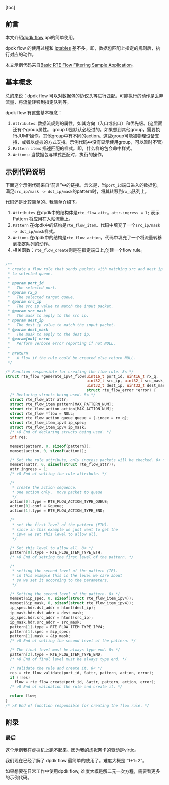 [toc]

## 前言

本文介绍[dpdk flow](https://doc.dpdk.org/guides/prog_guide/rte_flow.html) api的简单使用。

dpdk flow 的使用过程和 [iptables](https://linux.die.net/man/8/iptables) 差不多。即，数据包匹配上指定的规则后，执行对应的动作。

本文示例代码来自[Basic RTE Flow Filtering Sample Application](https://doc.dpdk.org/guides/sample_app_ug/flow_filtering.html)。

## 基本概念

总的来说：dpdk flow 可以对数据包的协议头等进行匹配。可能执行的动作是丢弃流量，将流量转移到指定队列等。

dpdk flow 有这些基本概念：

1. `Attributes`: 数据流规则的属性，如其方向（入口或出口）和优先级。(这里面还有个group属性。 group 0是默认必经过的。如果想到其他group，需要执行JUMP操作。其他group中有不同的action。这些group可能被物理设备支持，或者以虚拟的方式支持。示例代码中没有显示使用group，可以暂时不管)
2. `Pattern item`: 描述匹配的样式。即，什么样的包会命中样式。
3. `Actions`: 当数据包与样式匹配时，执行的操作。

## 示例代码说明

下面这个示例代码来自“前言”中的链接。含义是，当`port_id`端口进入的数据包，满足`src_ip/mask -> dst_ip/mask`的pattern时，将其转移到`rx_q`队列上。

代码还是比较简单的。我简单介绍下。

1. `Attributes` 在dpdk中的结构体是`rte_flow_attr`。`attr.ingress = 1;` 表示 Pattern 将应用在入站流量上。
2. `Pattern` 在dpdk中的结构是`rte_flow_item`。代码中填充了一个`src_ip/mask -> dst_ip/mask`样式。
3. `Actions` 在dpdk中的结构是`rte_flow_action`。代码中填充了一个将流量转移到指定队列的动作。
4. 相关函数：`rte_flow_create`则是在指定端口上,创建一个flow rule。

```c

/**
 * create a flow rule that sends packets with matching src and dest ip
 * to selected queue.
 *
 * @param port_id
 *   The selected port.
 * @param rx_q
 *   The selected target queue.
 * @param src_ip
 *   The src ip value to match the input packet.
 * @param src_mask
 *   The mask to apply to the src ip.
 * @param dest_ip
 *   The dest ip value to match the input packet.
 * @param dest_mask
 *   The mask to apply to the dest ip.
 * @param[out] error
 *   Perform verbose error reporting if not NULL.
 *
 * @return
 *   A flow if the rule could be created else return NULL.
 */

/* Function responsible for creating the flow rule. 8< */
struct rte_flow *generate_ipv4_flow(uint16_t port_id, uint16_t rx_q,
                                    uint32_t src_ip, uint32_t src_mask,
                                    uint32_t dest_ip, uint32_t dest_mask,
                                    struct rte_flow_error *error) {
  /* Declaring structs being used. 8< */
  struct rte_flow_attr attr;
  struct rte_flow_item pattern[MAX_PATTERN_NUM];
  struct rte_flow_action action[MAX_ACTION_NUM];
  struct rte_flow *flow = NULL;
  struct rte_flow_action_queue queue = {.index = rx_q};
  struct rte_flow_item_ipv4 ip_spec;
  struct rte_flow_item_ipv4 ip_mask;
  /* >8 End of declaring structs being used. */
  int res;

  memset(pattern, 0, sizeof(pattern));
  memset(action, 0, sizeof(action));

  /* Set the rule attribute, only ingress packets will be checked. 8< */
  memset(&attr, 0, sizeof(struct rte_flow_attr));
  attr.ingress = 1;
  /* >8 End of setting the rule attribute. */

  /*
   * create the action sequence.
   * one action only,  move packet to queue
   */
  action[0].type = RTE_FLOW_ACTION_TYPE_QUEUE;
  action[0].conf = &queue;
  action[1].type = RTE_FLOW_ACTION_TYPE_END;

  /*
   * set the first level of the pattern (ETH).
   * since in this example we just want to get the
   * ipv4 we set this level to allow all.
   */

  /* Set this level to allow all. 8< */
  pattern[0].type = RTE_FLOW_ITEM_TYPE_ETH;
  /* >8 End of setting the first level of the pattern. */

  /*
   * setting the second level of the pattern (IP).
   * in this example this is the level we care about
   * so we set it according to the parameters.
   */

  /* Setting the second level of the pattern. 8< */
  memset(&ip_spec, 0, sizeof(struct rte_flow_item_ipv4));
  memset(&ip_mask, 0, sizeof(struct rte_flow_item_ipv4));
  ip_spec.hdr.dst_addr = htonl(dest_ip);
  ip_mask.hdr.dst_addr = dest_mask;
  ip_spec.hdr.src_addr = htonl(src_ip);
  ip_mask.hdr.src_addr = src_mask;
  pattern[1].type = RTE_FLOW_ITEM_TYPE_IPV4;
  pattern[1].spec = &ip_spec;
  pattern[1].mask = &ip_mask;
  /* >8 End of setting the second level of the pattern. */

  /* The final level must be always type end. 8< */
  pattern[2].type = RTE_FLOW_ITEM_TYPE_END;
  /* >8 End of final level must be always type end. */

  /* Validate the rule and create it. 8< */
  res = rte_flow_validate(port_id, &attr, pattern, action, error);
  if (!res)
    flow = rte_flow_create(port_id, &attr, pattern, action, error);
  /* >8 End of validation the rule and create it. */

  return flow;
}
/* >8 End of function responsible for creating the flow rule. */
```

## 附录

### 最后

这个示例我在虚拟机上跑不起来。因为我的虚拟网卡的驱动是virtio。

我们现在已经了解了 dpdk flow 最简单的使用了。难度大概是 “1+1=2”。

如果想要在日常工作中使用dpdk flow, 难度大概是解二元一次方程，需要看更多的示例代码。